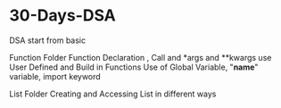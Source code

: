 # 30-Days-DSA
DSA start from basic

Function Folder 
      Function Declaration , Call and *args and **kwargs use
      User Defined and Build in Functions 
      Use of Global Variable, "__name__" variable, import keyword 

List Folder
      Creating and Accessing List in different ways
      
